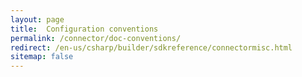 ```yaml
---
layout: page
title:  Configuration conventions
permalink: /connector/doc-conventions/
redirect: /en-us/csharp/builder/sdkreference/connectormisc.html
sitemap: false
---
```

